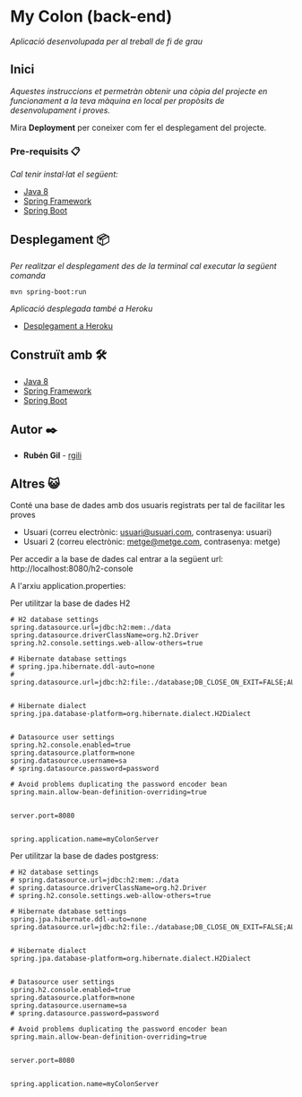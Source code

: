 # My Colon (back-end)

_Aplicació desenvolupada per al treball de fi de grau_

## Inici

_Aquestes instruccions et permetràn obtenir una còpia del projecte en funcionament a la teva màquina en local per propòsits de desenvolupament i proves._

Mira **Deployment** per coneixer com fer el desplegament del projecte.

### Pre-requisits 📋

_Cal tenir instal·lat el següent:_

* [Java 8](https://www.oracle.com/java/technologies/javase/javase-jdk8-downloads.html)
* [Spring Framework](https://spring.io/)
* [Spring Boot](https://spring.io/projects/spring-boot)

## Desplegament 📦

_Per realitzar el desplegament des de la terminal cal executar la següent comanda_
```
mvn spring-boot:run
```
_Aplicació desplegada també a Heroku_ 
* [Desplegament a Heroku](https://my-colon-server.herokuapp.com/)

## Construït amb 🛠️

* [Java 8](https://www.oracle.com/java/technologies/javase/javase-jdk8-downloads.html)
* [Spring Framework](https://spring.io/)
* [Spring Boot](https://spring.io/projects/spring-boot)


## Autor ✒️

* **Rubén Gil** - [rgili](https://github.com/rgili)

## Altres 😺
Conté una base de dades amb dos usuaris registrats per tal de facilitar les proves

* Usuari (correu electrònic: usuari@usuari.com, contrasenya: usuari)
* Usuari 2 (correu electrònic: metge@metge.com, contrasenya: metge)

Per accedir a la base de dades cal entrar a la següent url: http://localhost:8080/h2-console

A l'arxiu application.properties:

Per utilitzar la base de dades H2
```
# H2 database settings
spring.datasource.url=jdbc:h2:mem:./data
spring.datasource.driverClassName=org.h2.Driver
spring.h2.console.settings.web-allow-others=true

# Hibernate database settings
# spring.jpa.hibernate.ddl-auto=none
# spring.datasource.url=jdbc:h2:file:./database;DB_CLOSE_ON_EXIT=FALSE;AUTO_RECONNECT=TRUE


# Hibernate dialect
spring.jpa.database-platform=org.hibernate.dialect.H2Dialect


# Datasource user settings
spring.h2.console.enabled=true
spring.datasource.platform=none
spring.datasource.username=sa
# spring.datasource.password=password

# Avoid problems duplicating the password encoder bean
spring.main.allow-bean-definition-overriding=true


server.port=8080


spring.application.name=myColonServer
```
Per utilitzar la base de dades postgress:
```
# H2 database settings
# spring.datasource.url=jdbc:h2:mem:./data
# spring.datasource.driverClassName=org.h2.Driver
# spring.h2.console.settings.web-allow-others=true

# Hibernate database settings
spring.jpa.hibernate.ddl-auto=none
spring.datasource.url=jdbc:h2:file:./database;DB_CLOSE_ON_EXIT=FALSE;AUTO_RECONNECT=TRUE


# Hibernate dialect
spring.jpa.database-platform=org.hibernate.dialect.H2Dialect


# Datasource user settings
spring.h2.console.enabled=true
spring.datasource.platform=none
spring.datasource.username=sa
# spring.datasource.password=password

# Avoid problems duplicating the password encoder bean
spring.main.allow-bean-definition-overriding=true


server.port=8080


spring.application.name=myColonServer
```
